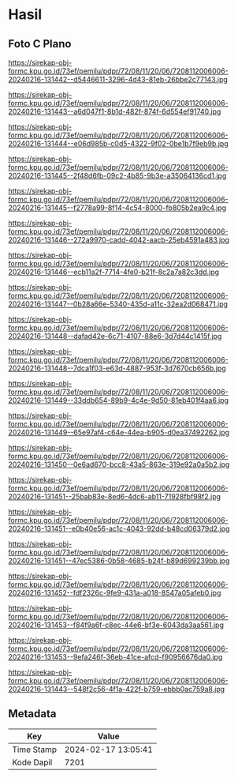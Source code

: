 # Hasil

## Foto C Plano

https://sirekap-obj-formc.kpu.go.id/73ef/pemilu/pdpr/72/08/11/20/06/7208112006006-20240216-131442--d5446611-3296-4d43-81eb-26bbe2c77143.jpg

https://sirekap-obj-formc.kpu.go.id/73ef/pemilu/pdpr/72/08/11/20/06/7208112006006-20240216-131443--a6d047f1-8b1d-482f-874f-6d554ef91740.jpg

https://sirekap-obj-formc.kpu.go.id/73ef/pemilu/pdpr/72/08/11/20/06/7208112006006-20240216-131444--e06d985b-c0d5-4322-9f02-0be1b7f9eb9b.jpg

https://sirekap-obj-formc.kpu.go.id/73ef/pemilu/pdpr/72/08/11/20/06/7208112006006-20240216-131445--2f48d6fb-09c2-4b85-9b3e-a35064136cd1.jpg

https://sirekap-obj-formc.kpu.go.id/73ef/pemilu/pdpr/72/08/11/20/06/7208112006006-20240216-131445--f2778a99-8f14-4c54-8000-fb805b2ea9c4.jpg

https://sirekap-obj-formc.kpu.go.id/73ef/pemilu/pdpr/72/08/11/20/06/7208112006006-20240216-131446--272a9970-cadd-4042-aacb-25eb4591a483.jpg

https://sirekap-obj-formc.kpu.go.id/73ef/pemilu/pdpr/72/08/11/20/06/7208112006006-20240216-131446--ecb11a2f-7714-4fe0-b21f-8c2a7a82c3dd.jpg

https://sirekap-obj-formc.kpu.go.id/73ef/pemilu/pdpr/72/08/11/20/06/7208112006006-20240216-131447--0b28a66e-5340-435d-a11c-32ea2d068471.jpg

https://sirekap-obj-formc.kpu.go.id/73ef/pemilu/pdpr/72/08/11/20/06/7208112006006-20240216-131448--dafad42e-6c71-4107-88e6-3d7d44c1415f.jpg

https://sirekap-obj-formc.kpu.go.id/73ef/pemilu/pdpr/72/08/11/20/06/7208112006006-20240216-131448--7dca1f03-e63d-4887-953f-3d7670cb656b.jpg

https://sirekap-obj-formc.kpu.go.id/73ef/pemilu/pdpr/72/08/11/20/06/7208112006006-20240216-131449--33ddb654-89b9-4c4e-9d50-81eb401f4aa6.jpg

https://sirekap-obj-formc.kpu.go.id/73ef/pemilu/pdpr/72/08/11/20/06/7208112006006-20240216-131449--65e97af4-c64e-44ea-b905-d0ea37492262.jpg

https://sirekap-obj-formc.kpu.go.id/73ef/pemilu/pdpr/72/08/11/20/06/7208112006006-20240216-131450--0e6ad670-bcc8-43a5-863e-319e92a0a5b2.jpg

https://sirekap-obj-formc.kpu.go.id/73ef/pemilu/pdpr/72/08/11/20/06/7208112006006-20240216-131451--25bab83e-8ed6-4dc6-ab11-71928fbf98f2.jpg

https://sirekap-obj-formc.kpu.go.id/73ef/pemilu/pdpr/72/08/11/20/06/7208112006006-20240216-131451--e0b40e56-ac1c-4043-92dd-b48cd06379d2.jpg

https://sirekap-obj-formc.kpu.go.id/73ef/pemilu/pdpr/72/08/11/20/06/7208112006006-20240216-131451--47ec5386-0b58-4685-b24f-b89d699239bb.jpg

https://sirekap-obj-formc.kpu.go.id/73ef/pemilu/pdpr/72/08/11/20/06/7208112006006-20240216-131452--fdf2326c-9fe9-431a-a018-8547a05afeb0.jpg

https://sirekap-obj-formc.kpu.go.id/73ef/pemilu/pdpr/72/08/11/20/06/7208112006006-20240216-131453--f84f9a6f-c8ec-44e6-bf3e-6043da3aa561.jpg

https://sirekap-obj-formc.kpu.go.id/73ef/pemilu/pdpr/72/08/11/20/06/7208112006006-20240216-131453--9efa246f-36eb-41ce-afcd-f90956676da0.jpg

https://sirekap-obj-formc.kpu.go.id/73ef/pemilu/pdpr/72/08/11/20/06/7208112006006-20240216-131443--548f2c56-4f1a-422f-b759-ebbb0ac759a8.jpg


## Metadata

| Key        | Value               |
| ---------- | ------------------- |
| Time Stamp | 2024-02-17 13:05:41 |
| Kode Dapil | 7201                |



